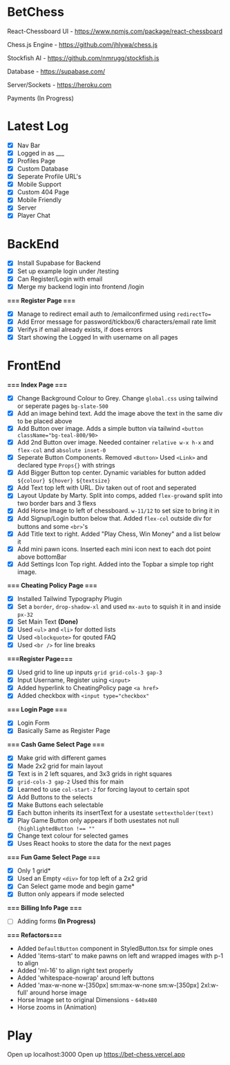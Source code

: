 # BetChess

React-Chessboard UI - https://www.npmjs.com/package/react-chessboard

Chess.js Engine - https://github.com/jhlywa/chess.js

Stockfish AI - https://github.com/nmrugg/stockfish.js

Database - https://supabase.com/

Server/Sockets - https://heroku.com

Payments (In Progress)

# Latest Log

- [x] Nav Bar
- [x] Logged in as ___
- [x] Profiles Page
- [x] Custom Database
- [x] Seperate Profile URL's
- [x] Mobile Support
- [x] Custom 404 Page
- [x] Mobile Friendly
- [x] Server
- [x] Player Chat  

# BackEnd

- [x] Install Supabase for Backend
- [x] Set up example login under /testing
- [x] Can Register/Login with email
- [x] Merge my backend login into frontend /login

**=== Register Page ===**

- [x] Manage to redirect email auth to /emailconfirmed using `redirectTo=`
- [x] Add Error message for password/tickbox/6 characters/email rate limit
- [x] Verifys if email already exists, if does errors
- [x] Start showing the Logged In with username on all pages

# FrontEnd

**=== Index Page ===**

- [x] Change Background Colour to Grey. Change `global.css` using tailwind or seperate pages `bg-slate-500`
- [x] Add an image behind text. Add the image above the text in the same div to be placed above
- [x] Add Button over image. Adds a simple button via tailwind `<button className="bg-teal-800/90>`
- [x] Add 2nd Button over image. Needed container `relative w-x h-x` and `flex-col` and `absolute inset-0`
- [x] Seperate Button Components. Removed `<Button>` Used `<Link>` and declared type `Props{}` with strings
- [x] Add Bigger Button top center. Dynamic variables for button added `${colour} ${hover} ${textsize}`
- [x] Add Text top left with URL. Div taken out of root and seperated
- [x] Layout Update by Marty. Split into comps, added `flex-grow`and split into two border bars and 3 flexs
- [x] Add Horse Image to left of chessboard. `w-11/12` to set size to bring it in
- [x] Add Signup/Login button below that. Added `flex-col` outside div for buttons and some `<br>`'s
- [x] Add Title text to right. Added "Play Chess, Win Money" and a list below it
- [x] Add mini pawn icons. Inserted each mini icon next to each dot point above bottomBar
- [x] Add Settings Icon Top right. Added into the Topbar a simple top right image.

**=== Cheating Policy Page ===**

- [x] Installed Tailwind Typography Plugin
- [x] Set a `border`, `drop-shadow-xl` and used `mx-auto` to squish it in and inside `px-32`
- [x] Set Main Text **(Done)**
- [x] Used `<ul>` and `<li>` for dotted lists
- [x] Used `<blockquote>` for qouted FAQ
- [x] Used `<br />` for line breaks

**===Register Page===**

- [x] Used grid to line up inputs `grid grid-cols-3 gap-3`
- [x] Input Username, Register using `<input>`
- [x] Added hyperlink to CheatingPolicy page `<a href>`
- [x] Added checkbox with `<input type="checkbox"`

**=== Login Page ===**

- [x] Login Form
- [x] Basically Same as Register Page

**=== Cash Game Select Page ===**

- [x] Make grid with different games
- [x] Made 2x2 grid for main layout
- [x] Text is in 2 left squares, and 3x3 grids in right squares
- [x] `grid-cols-3 gap-2` Used this for main
- [x] Learned to use `col-start-2` for forcing layout to certain spot
- [x] Add Buttons to the selects
- [x] Make Buttons each selectable
- [x] Each button inherits its insertText for a usestate `settextholder(text)`
- [x] Play Game Button only appears if both usestates not null `{highlightedButton !== ""`
- [x] Change text colour for selected games
- [x] Uses React hooks to store the data for the next pages

**=== Fun Game Select Page ===**

- [x] Only 1 grid\*
- [x] Used an Empty `<div>` for top left of a 2x2 grid
- [x] Can Select game mode and begin game\*
- [x] Button only appears if mode selected

**=== Billing Info Page ===**

- [ ] Adding forms **(In Progress)**

**=== Refactors===**

- Added `DefaultButton` component in StyledButton.tsx for simple ones
- Added 'items-start' to make pawns on left and wrapped images with p-1 to align
- Added 'ml-16' to align right text properly
- Added 'whitespace-nowrap' around left buttons
- Added 'max-w-none w-[350px] sm:max-w-none sm:w-[350px] 2xl:w-full' around horse image
- Horse Image set to original Dimensions - `640x480`
- Horse zooms in (Animation)

# Play

Open up localhost:3000
Open up https://bet-chess.vercel.app
